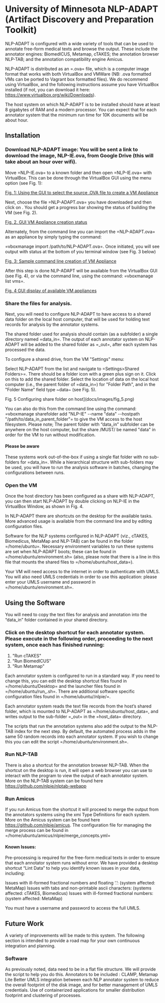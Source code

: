 # University of Minnesota NLP-ADAPT (Artifact Discovery and Preparation Toolkit) 

NLP-ADAPT is configured with a wide variety of tools that can be used to annotate free-form medical texts and browse the output. These include the annotator engines: BiomedICUS, Metamap, cTAKES; the annotation browser NLP-TAB; and the annotation compatibility engine Amicus.

NLP-ADAPT is distributed as an =.ova= file, which is a computer image format that works with both VirtualBox and VMWare (NB: .ova formatted VMs can be ported to Vagrant box formatted files). We do recommend using VirtualBox, and the following instructions assume you have VirtualBox installed (if not, you can download it here: https://www.virtualbox.org/wiki/Downloads). 

The host system on which NLP-ADAPT is to be installed should have at least 8 gigabytes of RAM and a modern processor. You can expect that for each annotator system that the minimum run time for 10K documents will be about hour.

## Installation

### Download NLP-ADAPT image: You will be sent a link to download the image, NLP-IE.ova, from Google Drive (this will take about an hour over wifi).

Move =NLP-IE.ova= to a known folder and then open =NLP-IE.ova= with VirtualBox. This can be done through the VirtualBox GUI using the <File><Import Appliance> menu option (see Fig. 1):

[Fig. 1: Using the GUI to select the source .OVA file to create a VM Appliance](docs//images/fig_1.png)

Next, choose the file =NLP-ADAPT.ova= you have downloaded and then click on <Continue><Import>. You should get a progress bar showing the status of building the VM (see Fig. 2).

[Fig. 2. GUI VM Appliance creation status](docs//images/fig_2.png)


Alternately, from the command line you can import the =NLP-ADAPT.ova= as an appliance by simply typing the command:

=vboxmanage import /path/to/NLP-ADAPT.ova=. Once initiated, you will see output with status at the bottom of you terminal window (see Fig. 3 below)

[Fig. 3: Sample command line creation of VM Appliance](docs/images/fig_3.png)

After this step is done NLP-ADAPT will be available from the VirtualBox GUI (see Fig. 4), or via the command line, using the command: =vboxmanage list vms=.


[Fig. 4 GUI display of available VM appliances](docs/images/fig_4.png)

### Share the files for analysis.

Next, you will need to configure NLP-ADAPT to have access to a shared data folder on the local host computer, that will be used for holding text records for analysis by the annotator systems.

The shared folder used for analysis should contain (as a subfolder) a single directory named =data_in=. The output of each annotator system on NLP-ADAPT will be added to the shared folder as =<system>_out=, after each system has processed the data.

To configure a shared drive, from the VM "Settings" menu:

Select NLP-ADAPT from the list and navigate to =Settings>Shared
Folders>=. There should be a folder icon with a green plus sign on it. Click on this
to add the shared folder. Select the location of data on the local host computer (i.e., the parent folder of =data_in=) for "Folder Path", and in the "Folder Name" field type ~data~ (see Fig. 5).

Fig. 5 Configuring share folder on host](docs/images/fig_5.png)

You can also do this from the command line using the command:
=vboxmanage sharefolder add "NLP-IE" --name "data" --hostpath
"/path/to/data_in_parent_folder"= to give the VM access to the host filesystem. Please note; The parent folder with “data_in” subfolder can be anywhere on the host computer, but the share /MUST/ be named "data" in order for the VM to run without modification.

#### Please be aware

These systems work out-of-the-box if using a single flat folder with no sub-folders for =data_in=. While a hierarchical structure with sub-folders may be used,
    you  will have to run the analysis software in batches, changing the
    configurations between runs.

### Open the VM

Once the host directory has been configured as a share with NLP-ADAPT, you can then start NLP-ADAPT by double clicking on NLP-IE in the VirtualBox Window, as shown in Fig. 4.

In NLP-ADAPT there are shortcuts on the desktop for the available
tasks. More advanced usage is available from the command line and by
editing configuration files. 

Software for the NLP systems configured in NLP-ADAPT (viz., cTAKES, Biomedicus, MetaMap and NLP-TAB) can be found in the folder
=/home/ubuntu=. Necessary environment variables to run these systems are set when NLP-ADAPT boots; these can be found in =/home/ubuntu/environment.sh= (also, please note that there is a line in this file that mounts the shared files to =/home/ubuntu/host_data=).

Your VM will need access to the internet in order to authenticate with UMLS. You will also need UMLS credentials in order to use this application: please enter your UMLS username and password in =/home/ubuntu/environment.sh=. 

## Using the Software

You will need to copy the text files for analysis and annotation into the “data_in” folder contained in your shared directory.

### Click on the desktop shortcut for each annotator system. Please execute in the following order, proceeding to the next system, once each has finished running:

1. "Run cTAKES"
2. "Run BiomedICUS"
3. "Run Metamap"

Each annotator system is configured to run in a standard way. If you need
to change this, you can edit the desktop shortcut files
found in =/home/ubuntu/Desktop= and the launcher files found in
=/home/ubuntu/run_<system>.sh=. There are additional software
specific configuration files found in =/home/ubuntu/<system>/nlpie/=.

Each annotator system reads the text file records from the host’s shared folder, which is 
mounted to NLP-ADAPT as  =/home/ubuntu/host_data=, and writes output to the
sub-folder =<system>_out= in the =host_data= directory. 

The scripts that run the annotation systems also add the output to the NLP-TAB index for the next step. By default, the automated process adds in the same 50 random records into each annotator system. If you wish to change this you can edit the script =/home/ubuntu/environment.sh=.

### Run NLP-TAB

There is also a shortcut for the annotation browser NLP-TAB. When the shortcut on the desktop is run, it will open a web browser you can use to interact with the program to view the output of each annotator system. More on the NLP-TAB system can be found here https://github.com/nlpie/nlptab-webapp

### Run Amicus

If you run Amicus from the shortcut it will proceed to merge the output from the annotators systems using the xmi Type Definitions for each system. More on the Amicus system can be found here https://github.com/nlpie/amicus. The configuration file for
managing the merge process can be found in
=/home/ubuntu/amicus/nlpie/merge_concepts.yml=

#### Known Issues:

Pre-processing is required for the free-form medical texts in order to ensure that each annotator system runs without error. We have provided a desktop shortcut “Lint Data” to help you identify known issues in your data, including:

Issues with ill-formed fractional numbers and floating ‘.’: (system affected: MetaMap)
Issues with tabs and non-printable ascii characters: (systems affected: cTAKES, Biomedicus)
Issues with ill-formed fractional numbers: (system affected: MetaMap)

You must have a username and password to access the full UMLS.


## Future Work
A variety of improvements will be made to this system. The following section is intended to provide a road map for your own continuous integration and planning.

### Software
As previously noted, data need to be in a flat file structure. We will provide the script to help you do this.
Annotators to be included : CLAMP, Metamap Lite
Better UMLS integration between each NLP annotator system to reduce the overall footprint of the disk image, and for better management of UMLS credentials.
Use of containerized applications for smaller distribution footprint and clustering of processes.

